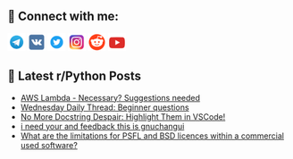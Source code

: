 ## 🔎 Connect with me:
[<img src="https://github.com/bullbesh/bullbesh/blob/main/images/Telegram.png" width="32" height="32" />](https://t.me/bullbesh)
[<img src="https://github.com/bullbesh/bullbesh/blob/main/images/VK.png" width="32" height="32" />](https://vk.com/bullbesh)
[<img src="https://github.com/bullbesh/bullbesh/blob/main/images/Twitter.png" width="32" height="32" />](https://twitter.com/bullbesh1)
[<img src="https://github.com/bullbesh/bullbesh/blob/main/images/Instagram.png" width="32" height="32" />](https://www.instagram.com/bullbesh)
[<img src="https://github.com/bullbesh/bullbesh/blob/main/images/Reddit.png" width="32" height="32" />](https://www.reddit.com/user/bullbesh)
[<img src="https://github.com/bullbesh/bullbesh/blob/main/images/YouTube.png" width="32" height="32" />](https://www.youtube.com/channel/UCtfjRs6uzgq5mfm8S06WTcg)

## 📕 Latest r/Python Posts
<!-- BLOG-POST-LIST:START -->
- [AWS Lambda - Necessary? Suggestions needed](https://www.reddit.com/r/Python/comments/1bdfcs6/aws_lambda_necessary_suggestions_needed/)
- [Wednesday Daily Thread: Beginner questions](https://www.reddit.com/r/Python/comments/1bdcvo2/wednesday_daily_thread_beginner_questions/)
- [No More Docstring Despair: Highlight Them in VSCode!](https://www.reddit.com/r/Python/comments/1bd72qa/no_more_docstring_despair_highlight_them_in_vscode/)
- [i need your and feedback this is gnuchangui](https://www.reddit.com/r/Python/comments/1bd5tq8/i_need_your_and_feedback_this_is_gnuchangui/)
- [What are the limitations for PSFL and BSD licences within a commercial used software?](https://www.reddit.com/r/Python/comments/1bd4d96/what_are_the_limitations_for_psfl_and_bsd/)
<!-- BLOG-POST-LIST:END -->
